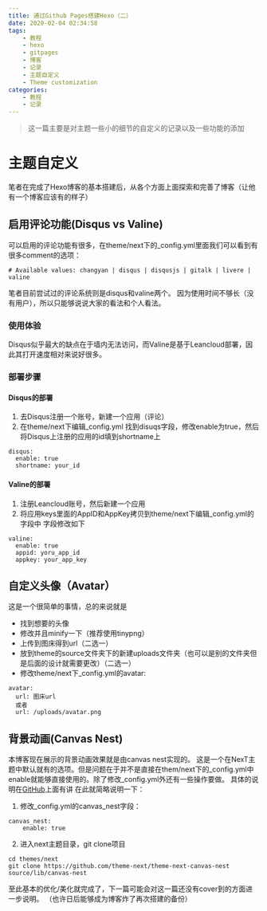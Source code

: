 ```yaml
---
title: 通过Github Pages搭建Hexo（二）
date: 2020-02-04 02:34:58
tags:
	- 教程
	- hexo
	- gitpages
	- 博客
	- 记录
	- 主题自定义
	- Theme customization
categories:
	- 教程
	- 记录
---
```

>这一篇主要是对主题一些小的细节的自定义的记录以及一些功能的添加
<!-- more -->
# 主题自定义
笔者在完成了Hexo博客的基本搭建后，从各个方面上面探索和完善了博客（让他有一个博客应该有的样子）
## 启用评论功能(Disqus vs Valine)
可以启用的评论功能有很多，在theme/next下的<span id="inline-green">_config.yml</span>里面我们可以看到有很多comment的选项：
```
# Available values: changyan | disqus | disqusjs | gitalk | livere | valine
```
笔者目前尝试过的评论系统则是disqus和valine两个。
因为使用时间不够长（没有用户），所以只能够说说大家的看法和个人看法。
### 使用体验
Disqus似乎最大的缺点在于墙内无法访问，而Valine是基于Leancloud部署，因此其打开速度相对来说好很多。
### 部署步骤
#### Disqus的部署
1. 去Disqus注册一个账号，新建一个应用（评论）
2. 在theme/next下编辑<span id="inline-green">_config.yml</span>
   找到disuqs字段，修改enable为true，然后将Disqus上注册的应用的id填到shortname上
```
disqus:
  enable: true
  shortname: your_id
```
#### Valine的部署
1. 注册Leancloud账号，然后新建一个应用
2. 将应用keys里面的AppID和AppKey拷贝到theme/next下编辑<span id="inline-green">_config.yml</span>的字段中
   字段修改如下
```
valine:
  enable: true
  appid: yoru_app_id
  appkey: your_app_key
```
## 自定义头像（Avatar）
这是一个很简单的事情，总的来说就是
- 找到想要的头像
- 修改并且minify一下（推荐使用tinypng）
- 上传到图床得到url（二选一）
- 放到theme的source文件夹下的新建uploads文件夹（也可以是别的文件夹但是后面的设计就需要更改）（二选一）
- 修改theme/next下<span id="inline-green">_config.yml</span>的avatar:
```
avatar:
  url: 图床url 
  或者
  url: /uploads/avatar.png
```
## 背景动画(Canvas Nest)
本博客现在展示的背景动画效果就是由canvas nest实现的。
这是一个在NexT主题中默认就有的选项。但是问题在于并不是直接在them/next下的<span id="inline-green">_config.yml</span>中enable就能够直接使用的。除了修改<span id="inline-green">_config.yml</span>外还有一些操作要做。
具体的说明在[GitHub](https://github.com/theme-next/theme-next-canvas-nest)上面有讲
在此就简略说明一下：
1. 修改<span id="inline-green">_config.yml</span>的canvas_nest字段：
```
canvas_nest:
	enable: true
```
2. 进入next主题目录，git clone项目
```
cd themes/next
git clone https://github.com/theme-next/theme-next-canvas-nest source/lib/canvas-nest
```

至此基本的优化/美化就完成了，下一篇可能会对这一篇还没有cover到的方面进一步说明。
（也许日后能够成为博客炸了再次搭建的备份）